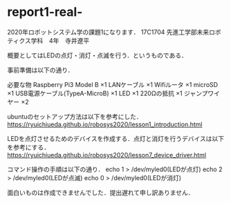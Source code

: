 # report1-real-
2020年ロボットシステム学の課題1になります．
17C1704 先進工学部未来ロボティクス学科　4年　寺井遼平

概要としてはLEDの点灯・消灯・点滅を行う．というものである．

事前準備は以下の通り．

必要な物
Raspberry Pi3 Model B ×1
LANケーブル ×1
Wifiルータ ×1
microSD ×1
USB電源ケーブル(TypeA-MicroB) ×1
LED ×1
220Ωの抵抗 ×1
ジャンプワイヤー ×2

ubuntuのセットアップ方法は以下を参考にした．
https://ryuichiueda.github.io/robosys2020/lesson1_introduction.html

LEDを点灯させるためのデバイスを作成する．点灯と消灯を行うデバイスは以下を参考にする．
https://ryuichiueda.github.io/robosys2020/lesson7_device_driver.html

コマンド操作の手順は以下の通り．
echo 1 > /dev/myled0(LEDが点灯)
echo 2 > /dev/myled0(LEDが点滅)
echo 0 > /dev/myled0(LEDが消灯)

面白いものは作成できませんでした．提出遅れて申し訳ありません．
